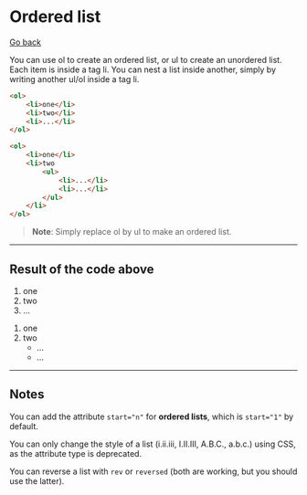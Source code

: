 # Ordered list

[Go back](../index.md#learn-the-tags-advanced)

You can use ol to create an ordered list, or ul to create an unordered list. Each item is inside a tag li. You can nest a list inside another, simply by writing another ul/ol inside a tag li.

```html
<ol>
    <li>one</li>
    <li>two</li>
    <li>...</li>
</ol>

<ol>
    <li>one</li>
    <li>two
        <ul>
            <li>...</li>
            <li>...</li>
        </ul>
    </li>
</ol>
```

> **Note**: Simply replace ol by ul to make an ordered list.

<hr class="sl">

## Result of the code above

<ol>
    <li>one</li>
    <li>two</li>
    <li>...</li>
</ol>

<ol>
    <li>one</li>
    <li>two
        <ul>
            <li>...</li>
            <li>...</li>
        </ul>
    </li>
</ol>

<hr class="sr">

## Notes

You can add the attribute `start="n"` for **ordered lists**, which is `start="1"` by default.

You can only change the style of a list (i.ii.iii, I.II.III, A.B.C., a.b.c.) using CSS, as the attribute type is deprecated.

You can reverse a list with `rev` or `reversed` (both are working, but you should use the latter).